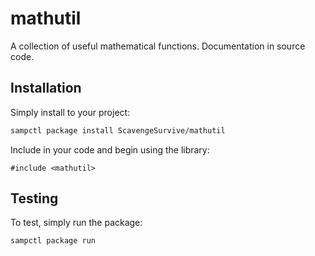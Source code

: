 # mathutil

A collection of useful mathematical functions. Documentation in source code.

## Installation

Simply install to your project:

```bash
sampctl package install ScavengeSurvive/mathutil
```

Include in your code and begin using the library:

```pawn
#include <mathutil>
```

## Testing

To test, simply run the package:

```bash
sampctl package run
```
